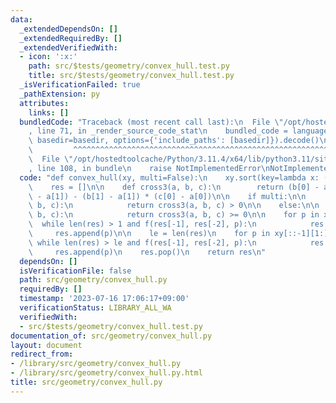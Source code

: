```yaml
---
data:
  _extendedDependsOn: []
  _extendedRequiredBy: []
  _extendedVerifiedWith:
  - icon: ':x:'
    path: src/$tests/geometry/convex_hull.test.py
    title: src/$tests/geometry/convex_hull.test.py
  _isVerificationFailed: true
  _pathExtension: py
  attributes:
    links: []
  bundledCode: "Traceback (most recent call last):\n  File \"/opt/hostedtoolcache/Python/3.11.4/x64/lib/python3.11/site-packages/onlinejudge_verify/documentation/build.py\"\
    , line 71, in _render_source_code_stat\n    bundled_code = language.bundle(stat.path,\
    \ basedir=basedir, options={'include_paths': [basedir]}).decode()\n          \
    \         ^^^^^^^^^^^^^^^^^^^^^^^^^^^^^^^^^^^^^^^^^^^^^^^^^^^^^^^^^^^^^^^^^^^^^^^^^^^^^^^^^\n\
    \  File \"/opt/hostedtoolcache/Python/3.11.4/x64/lib/python3.11/site-packages/onlinejudge_verify/languages/python.py\"\
    , line 108, in bundle\n    raise NotImplementedError\nNotImplementedError\n"
  code: "def convex_hull(xy, multi=False):\n    xy.sort(key=lambda x: (x[1], x[0]))\n\
    \    res = []\n\n    def cross3(a, b, c):\n        return (b[0] - a[0]) * (c[1]\
    \ - a[1]) - (b[1] - a[1]) * (c[0] - a[0])\n\n    if multi:\n\n        def f(a,\
    \ b, c):\n            return cross3(a, b, c) > 0\n\n    else:\n\n        def f(a,\
    \ b, c):\n            return cross3(a, b, c) >= 0\n\n    for p in xy:\n      \
    \  while len(res) > 1 and f(res[-1], res[-2], p):\n            res.pop()\n   \
    \     res.append(p)\n\n    le = len(res)\n    for p in xy[::-1][1:]:\n       \
    \ while len(res) > le and f(res[-1], res[-2], p):\n            res.pop()\n   \
    \     res.append(p)\n    res.pop()\n    return res\n"
  dependsOn: []
  isVerificationFile: false
  path: src/geometry/convex_hull.py
  requiredBy: []
  timestamp: '2023-07-16 17:06:17+09:00'
  verificationStatus: LIBRARY_ALL_WA
  verifiedWith:
  - src/$tests/geometry/convex_hull.test.py
documentation_of: src/geometry/convex_hull.py
layout: document
redirect_from:
- /library/src/geometry/convex_hull.py
- /library/src/geometry/convex_hull.py.html
title: src/geometry/convex_hull.py
---
```

